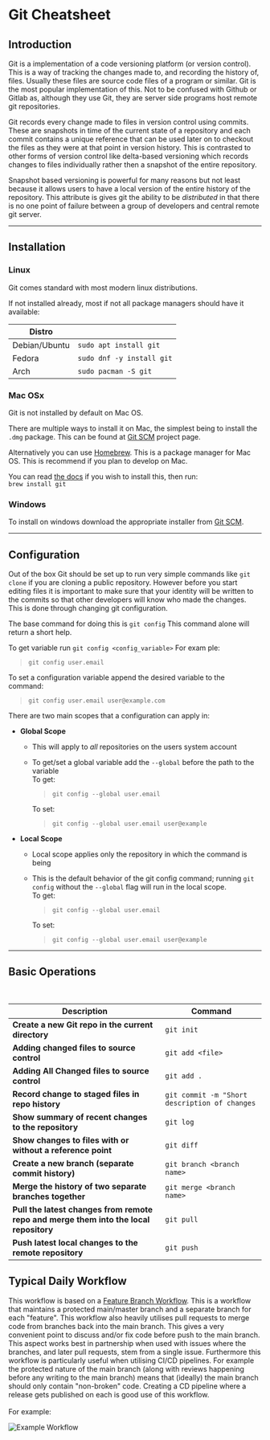 # Git Cheatsheet

## Introduction

Git is a implementation of a code versioning platform (or version control). This is a way of tracking the changes made to, and recording the history of, files. Usually these files are source code files of a program or similar. Git is the most popular implementation of this. Not to be confused with Github or Gitlab as, although they use Git, they are server side programs host remote git repositories.

Git records every change made to files in version control using commits.
These are snapshots in time of the current state of a repository and each commit contains a unique reference that can be used later on to checkout the files as they were at that point in version history. This is contrasted to other forms of version control like delta-based versioning which records changes to files individually rather then a snapshot of the entire repository.

Snapshot based versioning is powerful for many reasons but not least because it allows users to have a local version of the entire history of the repository. This attribute is gives git the ability to be _distributed_ in that there is no one point of failure between a group of developers and central remote git server.

---

## Installation

### Linux

Git comes standard with most modern linux distributions.

If not installed already, most if not all package managers should have it available:

| Distro        |                           |
| ------------- | ------------------------- |
| Debian/Ubuntu | `sudo apt install git`    |
| Fedora        | `sudo dnf -y install git` |
| Arch          | `sudo pacman -S git`      |

### Mac OSx

Git is not installed by default on Mac OS.

There are multiple ways to install it on Mac, the simplest being to install the `.dmg` package.
This can be found at [Git SCM](https://git-scm.com/) project page.

Alternatively you can use [Homebrew](https://brew.sh/). This is a package manager for Mac OS. This is recommend if you plan to develop on Mac.

You can read [the docs](https://brew.sh/) if you wish to install this, then run: <br> `brew install git`

### Windows

To install on windows download the appropriate installer from [Git SCM](https://git-scm.com/download/win).

---

## Configuration

Out of the box Git should be set up to run very simple commands like `git clone` if you are cloning a public repository.
However before you start editing files it is important to make sure that your identity will be written to the commits so that other developers will know who made the changes. This is done through changing git configuration.

The base command for doing this is `git config`
This command alone will return a short help.

To get variable run `git config <config_variable>`
For exam
ple:

> `git config user.email`

To set a configuration variable append the desired variable to the command:

> `git config user.email user@example.com`

There are two main scopes that a configuration can apply in:

- **Global Scope**

  - This will apply to _all_ repositories on the users system account
  - To get/set a global variable add the `--global` before the path to the variable <br>
    To get:

    > `git config --global user.email`<br>

    To set:<br>

    > `git config --global user.email user@example`

- **Local Scope**

  - Local scope applies only the repository in which the command is being
  - This is the default behavior of the git config command; running `git config` without the `--global` flag will run in the local scope.<br>
    To get:

    > `git config --global user.email`<br>

    To set:<br>

    > `git config --global user.email user@example`

---

## Basic Operations

<br>

| Description                                                                           | Command                                       |
| ------------------------------------------------------------------------------------- | --------------------------------------------- |
| **Create a new Git repo in the current directory**                                    | `git init`                                    |
| **Adding changed files to source control**                                            | `git add <file>`                              |
| **Adding All Changed files to source control**                                        | `git add .`                                   |
| **Record change to staged files in repo history**                                     | `git commit -m "Short description of changes` |
| **Show summary of recent changes to the repository**                                  | `git log`                                     |
| **Show changes to files with or without a reference point**                           | `git diff`                                    |
| **Create a new branch (separate commit history)**                                     | `git branch <branch name>`                    |
| **Merge the history of two separate branches together**                               | `git merge <branch name>`                     |
| **Pull the latest changes from remote repo and merge them into the local repository** | `git pull`                                    |
| **Push latest local changes to the remote repository**                                | `git push`                                    |

## Typical Daily Workflow

This workflow is based on a [Feature Branch Workflow](https://www.atlassian.com/git/tutorials/comparing-workflows/feature-branch-workflow). This is a workflow that maintains a protected main/master branch and a separate branch for each "feature". This workflow also heavily utilises pull requests to merge code from branches back into the main branch. This gives a very convenient point to discuss and/or fix code before push to the main branch. This aspect works best in partnership when used with issues where the branches, and later pull requests, stem from a single issue.
Furthermore this workflow is particularly useful when utilising CI/CD pipelines. For example the protected nature of the main branch (along with reviews happening before any writing to the main branch) means that (ideally) the main branch should only contain "non-broken" code. Creating a CD pipeline where a release gets published on each is good use of this workflow.  
<br>
For example:

![Example Workflow](https://victoria.dev/blog/git-branching-for-small-teams/cover.png)
